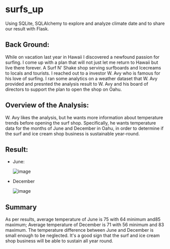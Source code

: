 # surfs_up
Using SQLite, SQLAlchemy to explore and analyze climate date and to share our result with Flask.

## Back Ground:
While on vacation last year in Hawaii I discovered a newfound passion for surfing. I come up with a plan that will not just let me return to Hawaii but live there forever. A Surf N' Shake shop serving surfboards and Icecreams to locals and tourists. I reached out to a investor W. Avy who is famous for his love of surfing. I ran some analytics on a weather dataset that W. Avy provided and presnted the analysis result to W. Avy and his board of directors to support the plan to open the shop on Oahu.

## Overview of the Analysis:
W. Avy likes the analysis, but he wants more information about temperature trends before opening the surf shop. Specifically, he wants temperature data for the months of June and December in Oahu, in order to determine if the surf and ice cream shop business is sustainable year-round.

## Result:
  - June:
    
    ![image](https://user-images.githubusercontent.com/108709071/187818419-5959205f-9f0e-4d6a-88e9-95ea5b76e4fc.png)
    
  - December

    ![image](https://user-images.githubusercontent.com/108709071/187818646-fbbc2f7d-05ac-466b-8fea-b5c81b9439b2.png)

## Summary
As per results, average temperature of June is 75 with 64 minimum and85 maximum; Average temperature of December is 71 with 56 minimum and 83 maximum. The temperature difference between June and December is small enough to be neglected. It's a good sign that the surf and ice cream shop business will be able to sustain all year round.
